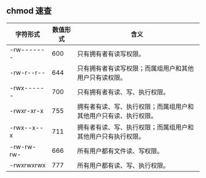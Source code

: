 ## chmod 速查

字符形式 | 数值形式 | 含义
-----|------|---
-rw------- | 600 | 只有拥有者有读写权限。
-rw-r--r-- | 644 | 只有拥有者有读写权限；而属组用户和其他用户只有读权限。
-rwx------ | 700 | 只有拥有者有读、写、执行权限。
-rwxr-xr-x | 755 | 拥有者有读、写、执行权限；而属组用户和其他用户只有读、执行权限。
-rwx--x--x | 711 | 拥有者有读、写、执行权限；而属组用户和其他用户只有执行权限。
-rw-rw-rw- | 666 | 所有用户都有文件读、写权限。
-rwxrwxrwx | 777 | 所有用户都有读、写、执行权限。

